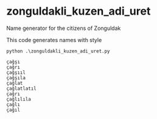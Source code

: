 # zonguldakli_kuzen_adi_uret
Name generator for the citizens of Zonguldak

This code generates names with style 

```
python .\zonguldakli_kuzen_adi_uret.py

çağşı
çağrı
çağşııl
çağşıla
çağlat
çağlatlatıl
çağrı
çağlılıla
çağlı
çağıl
```
